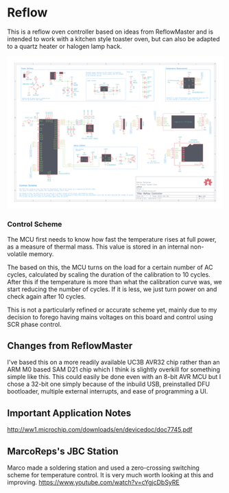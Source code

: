 # Reflow
This is a reflow oven controller based on ideas from ReflowMaster and is intended to work with a kitchen style toaster oven, but can also be adapted to a quartz heater or halogen lamp hack.

![](plots/reflower.svg)

### Control Scheme
The MCU first needs to know how fast the temperature rises at full power, as a measure of thermal mass. This value is stored in an internal non-volatile memory.

The based on this, the MCU turns on the load for a certain number of AC cycles, calculated by scaling the duration of the calibration to 10 cycles. After this if the temperature is more than what the calibration curve was, we start reducing the number of cycles. If it is less, we just turn power on and check again after 10 cycles.

This is not a particularly refined or accurate scheme yet, mainly due to my decision to forego having mains voltages on this board and control using SCR phase control.

## Changes from ReflowMaster
I've based this on a more readily available UC3B AVR32 chip rather than an ARM M0 based SAM D21 chip which I think is slightly overkill for something simple like this. 
This could easily be done even with an 8-bit AVR MCU but I chose a 32-bit one simply because of the inbuild USB, preinstalled DFU bootloader, multiple external interrupts, and ease of programming a UI.

## Important Application Notes
http://ww1.microchip.com/downloads/en/devicedoc/doc7745.pdf

## MarcoReps's JBC Station
Marco made a soldering station and used a zero-crossing switching scheme for temperature control. It is very much worth looking at this and improving.
https://www.youtube.com/watch?v=cYgjcDbSyRE
